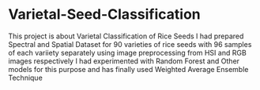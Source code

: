 # Varietal-Seed-Classification
This project is about Varietal Classification of Rice Seeds
I had prepared Spectral and Spatial Dataset for 90 varieties of rice seeds with 96 samples of each variiety separately using image preprocessing from HSI and RGB images respectively
I had experimented with Random Forest and Other models for this purpose and has finally used Weighted Average Ensemble Technique
